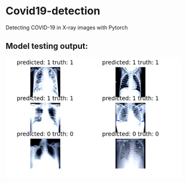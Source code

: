 # Covid19-detection
Detecting COVID-19 in X-ray images with Pytorch

## Model testing output: 
![Predictions](dataset/preds.PNG)
